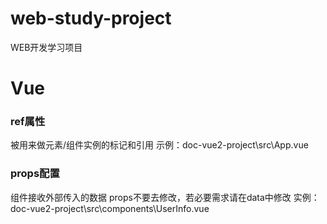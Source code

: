 # web-study-project
WEB开发学习项目



# Vue
### ref属性
被用来做元素/组件实例的标记和引用
示例：doc-vue2-project\src\App.vue

### props配置
组件接收外部传入的数据
props不要去修改，若必要需求请在data中修改
实例：doc-vue2-project\src\components\UserInfo.vue
